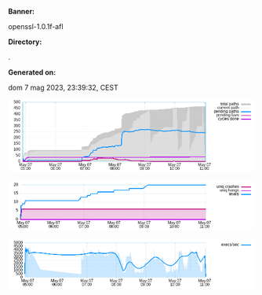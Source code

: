 **Banner:**

openssl-1.0.1f-afl

**Directory:**

.

**Generated on:**

dom 7 mag 2023, 23:39:32, CEST

![](high_freq.png)

![](low_freq.png)

![](exec_speed.png)
